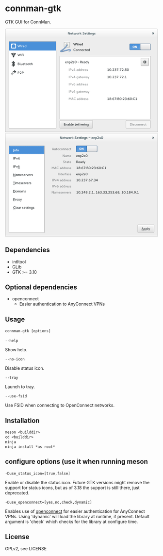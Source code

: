 connman-gtk
===========

GTK GUI for ConnMan.

![screenshot-1](https://raw.githubusercontent.com/jgke/jgke.github.io/connman-gtk/connman-gtk-1.png)
![screenshot-2](https://raw.githubusercontent.com/jgke/jgke.github.io/connman-gtk/connman-gtk-2.png)

Dependencies
------------

 * intltool
 * GLib
 * GTK >= 3.10

Optional dependencies
---------------------

 * openconnect
    * Easier authentication to AnyConnect VPNs

Usage
-----

	connman-gtk [options]

	--help

Show help.

	--no-icon

Disable status icon.

	--tray

Launch to tray.

	--use-fsid

Use FSID when connecting to OpenConnect networks.

Installation
------------

	meson <builddir>
	cd <builddir>
	ninja
	ninja install *as root*

configure options (use it when running meson <builddir>
-----------------

	-Duse_status_icon=[true,false]

Enable or disable the status icon. Future GTK versions might remove the support
for status icons, but as of 3.18 the support is still there, just deprecated.

	-Duse_openconnect=[yes,no,check,dynamic]

Enables use of [openconnect](http://infradead.org/openconnect/) for easier
authentication for AnyConnect VPNs. Using 'dynamic' will load the library at
runtime, if present. Default argument is 'check' which checks for the library
at configure time.

License
-------

GPLv2, see LICENSE
